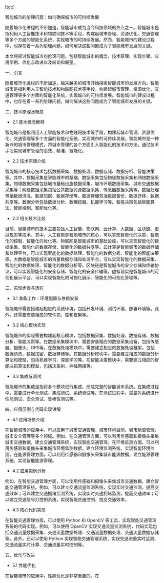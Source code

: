 
[toc]                    
                
                
智能城市的伦理问题：如何确保城市的可持续发展

随着城市化进程的不断加速，智能城市成为当今科技领域的热点之一。智能城市是指利用人工智能技术和物联网技术等手段，构建起城市管理、资源优化、交通管理等多个方面的智能化系统，实现城市的可持续发展。然而，智能城市的建设过程中，也存在着一系列伦理问题，如何解决这些问题成为了智能城市发展的关键。

本文将探讨智能城市的伦理问题，包括智能城市的概念、技术原理、实现步骤、应用示例、优化与改进以及结论和展望。

一、引言

随着城市化进程的不断加速，越来越多的城市开始探索智能城市的发展方向。智能城市是指利用人工智能技术和物联网技术等手段，构建起城市管理、资源优化、交通管理等多个方面的智能化系统，实现城市的可持续发展。智能城市的建设过程中，也存在着一系列伦理问题，如何解决这些问题成为了智能城市发展的关键。

二、技术原理及概念

- 2.1 基本概念解释

智能城市是指利用人工智能技术和物联网技术等手段，构建起城市管理、资源优化、交通管理等多个方面的智能化系统，实现城市的可持续发展。智能城市是一种新兴的城市管理模式，将城市管理的各个方面引入智能化的技术和方法，通过技术手段实现城市管理的高效、精准、智能化。

- 2.2 技术原理介绍

智能城市的核心技术包括数据采集、数据处理、数据存储、数据分析、智能决策等。其中，数据采集是智能城市的基础，数据采集包括物理数据采集和网络数据采集。物理数据采集包括城市基础设施数据采集、城市环境数据采集、城市交通数据采集等；网络数据采集包括公共数据资源数据采集、传感器数据采集等。数据处理包括数据清洗、数据加密、数据存储等。数据存储包括数据备份、数据迁移、数据共享等。数据分析包括数据分析、数据挖掘、机器学习等。智能决策包括智能算法、智能控制、智能优化等。

- 2.3 相关技术比较

目前，智能城市的技术主要包括人工智能、物联网、云计算、大数据、区块链、虚拟现实等技术。其中，人工智能是智能城市的核心，可以实现智能化的决策、智能化的控制、智能化的优化等。物联网是智能城市的基础设施，可以实现智能化的数据采集、智能化的数据存储、智能化的数据共享等。云计算是智能城市的数据存储和处理平台，可以实现智能化的数据处理、智能化的数据分析、智能化的智能决策等。大数据是智能城市的海量数据存储和处理平台，可以实现智能化的数据采集、智能化的数据处理、智能化的数据分析等。区块链是智能城市的安全存储和传输协议，可以实现智能化的安全存储、智能化的安全传输等。虚拟现实是智能城市的可视化展示平台，可以实现智能化的可视化展示、智能化的可视化管理等。

三、实现步骤与流程

- 3.1 准备工作：环境配置与依赖安装

智能城市需要搭建起相应的系统环境，包括开发环境、测试环境、部署环境等。此外，还需要安装相应的软件包、库和框架等。

- 3.2 核心模块实现

智能城市的实现需要构建起核心模块，包括数据采集、数据处理、数据存储、数据分析、智能决策等。在数据采集模块中，需要安装相应的数据采集设备，包括传感器、摄像头、GPS等。在数据处理模块中，需要建立相应的数据处理框架，包括数据清洗、数据加密、数据存储等。在数据分析模块中，需要建立相应的数据分析算法和模型，包括机器学习、深度学习等。在智能决策模块中，需要建立相应的智能决策算法和模型，包括决策树、神经网络等。

- 3.3 集成与测试

智能城市的集成是指将各个模块进行集成，形成完整的智能城市系统。在集成过程中，需要进行单元测试、集成测试、系统测试等。在测试过程中，需要对系统进行性能测试、安全测试、鲁棒性测试等。

四、应用示例与代码实现讲解

- 4.1 应用场景介绍

在智能城市的应用中，可以应用于城市交通管理、城市环境监测、城市能源管理、城市安全管理等多个领域。例如，在交通管理方面，可以利用传感器和摄像头采集城市交通数据，建立交通管理系统，实现智能交通管理。在环境监测方面，可以利用传感器和摄像头采集城市环境监测数据，建立环境监测系统，实现智能环境监测。在能源管理方面，可以利用传感器和摄像头采集城市能源数据，建立能源管理系统，实现智能能源管理。

- 4.2 应用实例分析

例如，在智能交通管理方面，可以使用传感器和摄像头采集城市交通数据，建立智能交通管理系统。例如，可以建立交通流量监测系统，实现实时交通监测，提高交通效率；可以建立交通拥堵监测系统，实现实时交通拥堵监测，提高交通效率；可以建立交通信号灯控制系统，实现智能交通控制，提高交通效率。

- 4.3 核心代码实现

在智能交通管理方面，可以使用 Python 和 OpenCV 等工具，实现智能交通管理系统的代码实现。例如，可以使用 OpenCV 实现交通流量监测系统，代码实现包括交通流量数据采集、交通流量数据处理、交通流量数据处理、交通流量数据存储等。此外，还可以使用 Python 实现智能交通管理系统，实现交通流量实时监测、交通流量实时计算、交通流量实时控制等。

五、优化与改进

- 5.1 性能优化

在智能城市的应用中，性能优化是非常重要的。在

